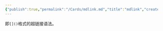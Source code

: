 ```yaml
---
{"publish":true,"permalink":"/Cards/mdlink.md","title":"mdlink","created":"2022-08-10","modified":"2023-03-14","published":"2025-07-29T23:04:07.446+08:00","cssclasses":""}
---
```



即`[]()`格式的超链接语法。